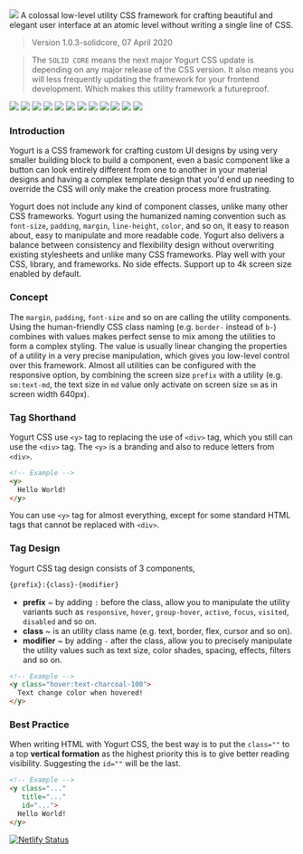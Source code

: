 <y class="pb-4">
  <img class="w-full h-full rounded-lg"
       src="https://yogurt-css-documentation.netlify.com/assets/yogurt_promo.jpg">
</y>

<y class="pb-4 text-lg">
  A colossal low-level utility CSS framework for crafting beautiful and elegant user interface at an atomic level without writing a single line of CSS.
</y>

> Version 1.0.3-solidcore, 07 April 2020

> The `SOLID CORE` means the next major Yogurt CSS update is depending on any major release of the CSS version. It also means you will less frequently updating the framework for your frontend development. Which makes this utility framework a futureproof.

<y class="flex flex-wrap items-center">
  <img class="p-1" 
       src="https://badgen.net/github/release/yogurt-foundation/yogurt-css">
  <img class="p-1" 
       src="https://badgen.net/github/releases/yogurt-foundation/yogurt-css">
  <img class="p-1" 
       src="https://badgen.net/github/assets-dl/yogurt-foundation/yogurt-css">
  <img class="p-1" 
       src="https://badgen.net/github/branches/yogurt-foundation/yogurt-css">
  <img class="p-1" 
       src="https://badgen.net/github/forks/yogurt-foundation/yogurt-css">
  <img class="p-1" 
       src="https://badgen.net/github/stars/yogurt-foundation/yogurt-css">
  <img class="p-1" 
       src="https://badgen.net/github/watchers/yogurt-foundation/yogurt-css">
  <img class="p-1" 
       src="https://badgen.net/github/tag/yogurt-foundation/yogurt-css">
  <img class="p-1" 
       src="https://badgen.net/github/commits/yogurt-foundation/yogurt-css">
  <img class="p-1" 
       src="https://badgen.net/github/last-commit/yogurt-foundation/yogurt-css">
  <img class="p-1" 
       src="https://badgen.net/github/contributors/yogurt-foundation/yogurt-css">
  <img class="p-1" 
       src="https://badgen.net/github/license/yogurt-foundation/yogurt-css">
</y>

### Introduction

Yogurt is a CSS framework for crafting custom UI designs by using very smaller building block to build a component, even a basic component like a button can look entirely different from one to another in your material designs and having a complex template design that you'd end up needing to override the CSS will only make the creation process more frustrating.

Yogurt does not include any kind of component classes, unlike many other CSS frameworks. Yogurt using the humanized naming convention such as `font-size`, `padding`, `margin`, `line-height`, `color`, and so on, it easy to reason about, easy to manipulate and more readable code. Yogurt also delivers a balance between consistency and flexibility design without overwriting existing stylesheets and unlike many CSS frameworks. Play well with your CSS, library, and frameworks. No side effects. Support up to 4k screen size enabled by default.

### Concept

The `margin`, `padding`, `font-size` and so on are calling the utility components. Using the human-friendly CSS class naming (e.g. `border-` instead of `b-`) combines with values makes perfect sense to mix among the utilities to form a complex styling. The value is usually linear changing the properties of a utility in a very precise manipulation, which gives you low-level control over this framework. Almost all utilities can be configured with the responsive option, by combining the screen size `prefix` with a utility (e.g. `sm:text-md`, the text size in `md` value only activate on screen size `sm` as in screen width 640px).

### Tag Shorthand

Yogurt CSS use `<y>` tag to replacing the use of `<div>` tag, which you still can use the `<div>` tag. The `<y>` is a branding and also to reduce letters from `<div>`.

```html
<!-- Example -->
<y>
  Hello World!
</y>
```

You can use `<y>` tag for almost everything, except for some standard HTML tags that cannot be replaced with `<div>`.

### Tag Design

Yogurt CSS tag design consists of 3 components,

```html
{prefix}:{class}-{modifier}
```

- **prefix** ~ by adding `:` before the class, allow you to manipulate the utility variants such as `responsive`, `hover`, `group-hover`, `active`, `focus`, `visited`, `disabled` and so on.
- **class** ~ is an utility class name (e.g. text, border, flex, cursor and so on).
- **modifier** ~ by adding `-` after the class, allow you to precisely manipulate the utility values such as text size, color shades, spacing, effects, filters and so on.

```html
<!-- Example -->
<y class="hover:text-charcoal-100">
  Text change color when hovered!
</y>
```


### Best Practice

When writing HTML with Yogurt CSS, the best way is to put the `class=""` to a top **vertical formation** as the highest priority this is to give better reading visibility. Suggesting the `id=""` will be the last.

```html
<!-- Example -->
<y class="..."
   title="..."
   id="...">
  Hello World!
</y>
```

[![Netlify Status](https://api.netlify.com/api/v1/badges/07b893f5-2d17-413d-a3b6-e657ef9dbef3/deploy-status)](https://app.netlify.com/sites/yogurt-css-documentation/deploys)

